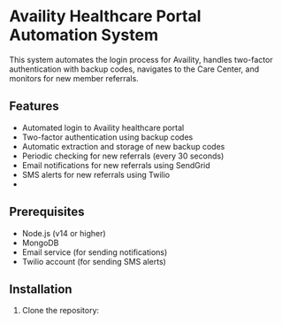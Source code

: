 # Availity Healthcare Portal Automation System

This system automates the login process for Availity, handles two-factor authentication with backup codes, navigates to the Care Center, and monitors for new member referrals.

## Features

- Automated login to Availity healthcare portal
- Two-factor authentication using backup codes
- Automatic extraction and storage of new backup codes
- Periodic checking for new referrals (every 30 seconds)
- Email notifications for new referrals using SendGrid
- SMS alerts for new referrals using Twilio
- 
## Prerequisites

- Node.js (v14 or higher)
- MongoDB
- Email service (for sending notifications)
- Twilio account (for sending SMS alerts)

## Installation

1. Clone the repository:

